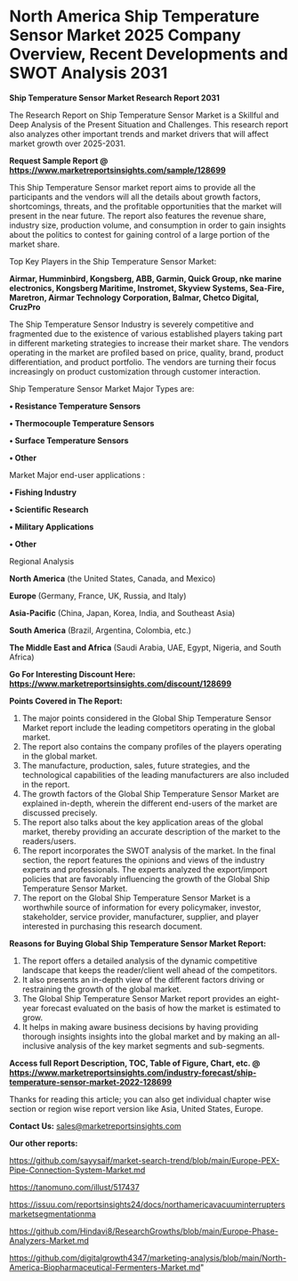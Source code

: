# North America Ship Temperature Sensor Market 2025 Company Overview, Recent Developments and SWOT Analysis 2031

<strong>Ship Temperature Sensor Market Research Report 2031</strong>

The Research Report on Ship Temperature Sensor Market is a Skillful and Deep Analysis of the Present Situation and Challenges. This research report also analyzes other important trends and market drivers that will affect market growth over 2025-2031.

<strong>Request Sample Report @ <a href=https://www.marketreportsinsights.com/sample/128699>https://www.marketreportsinsights.com/sample/128699</a></strong>

This Ship Temperature Sensor market report aims to provide all the participants and the vendors will all the details about growth factors, shortcomings, threats, and the profitable opportunities that the market will present in the near future. The report also features the revenue share, industry size, production volume, and consumption in order to gain insights about the politics to contest for gaining control of a large portion of the market share.

Top Key Players in the Ship Temperature Sensor Market:

<strong>Airmar, Humminbird, Kongsberg, ABB, Garmin, Quick Group, nke marine electronics, Kongsberg Maritime, Instromet, Skyview Systems, Sea-Fire, Maretron, Airmar Technology Corporation, Balmar, Chetco Digital, CruzPro</strong>

The Ship Temperature Sensor Industry is severely competitive and fragmented due to the existence of various established players taking part in different marketing strategies to increase their market share. The vendors operating in the market are profiled based on price, quality, brand, product differentiation, and product portfolio. The vendors are turning their focus increasingly on product customization through customer interaction.

Ship Temperature Sensor Market Major Types are:

<strong>• Resistance Temperature Sensors

• Thermocouple Temperature Sensors

• Surface Temperature Sensors

• Other</strong>

Market Major end-user applications :

<strong>• Fishing Industry

• Scientific Research

• Military Applications

• Other</strong>

Regional Analysis

</u><strong><b>North America</b></strong> (the United States, Canada, and Mexico)

<strong><b>Europe </b></strong>(Germany, France, UK, Russia, and Italy)

<strong><b>Asia-Pacific</b></strong> (China, Japan, Korea, India, and Southeast Asia)

<strong><b>South America</b></strong> (Brazil, Argentina, Colombia, etc.)

<strong><b>The Middle East and Africa</b></strong> (Saudi Arabia, UAE, Egypt, Nigeria, and South Africa)

<strong>Go For Interesting Discount Here: <a href=https://www.marketreportsinsights.com/discount/128699>https://www.marketreportsinsights.com/discount/128699</a></strong>

<strong>Points Covered in The Report:</strong>
<ol>
  <li>The major points considered in the Global Ship Temperature Sensor Market report include the leading competitors operating in the global market.</li>
  <li>The report also contains the company profiles of the players operating in the global market.</li>
  <li>The manufacture, production, sales, future strategies, and the technological capabilities of the leading manufacturers are also included in the report.</li>
  <li>The growth factors of the Global Ship Temperature Sensor Market are explained in-depth, wherein the different end-users of the market are discussed precisely.</li>
  <li>The report also talks about the key application areas of the global market, thereby providing an accurate description of the market to the readers/users.</li>
  <li>The report incorporates the SWOT analysis of the market. In the final section, the report features the opinions and views of the industry experts and professionals. The experts analyzed the export/import policies that are favorably influencing the growth of the Global Ship Temperature Sensor Market.</li>
  <li>The report on the Global Ship Temperature Sensor Market is a worthwhile source of information for every policymaker, investor, stakeholder, service provider, manufacturer, supplier, and player interested in purchasing this research document.</li>
</ol>
<strong>Reasons for Buying Global Ship Temperature Sensor Market Report:</strong>

<ol>
  <li>The report offers a detailed analysis of the dynamic competitive landscape that keeps the reader/client well ahead of the competitors.</li>
  <li>It also presents an in-depth view of the different factors driving or restraining the growth of the global market.</li>
  <li>The Global Ship Temperature Sensor Market report provides an eight-year forecast evaluated on the basis of how the market is estimated to grow.</li>
  <li>It helps in making aware business decisions by having providing thorough insights insights into the global market and by making an all-inclusive analysis of the key market segments and sub-segments.</li>
</ol>
<strong>Access full Report Description, TOC, Table of Figure, Chart, etc. @ <a href=https://www.marketreportsinsights.com/industry-forecast/ship-temperature-sensor-market-2022-128699>https://www.marketreportsinsights.com/industry-forecast/ship-temperature-sensor-market-2022-128699</a></strong>


Thanks for reading this article; you can also get individual chapter wise section or region wise report version like Asia, United States, Europe.

<strong>Contact Us:</strong>
sales@marketreportsinsights.com

<strong>Our other reports:</strong>

<a href=https://github.com/sayysaif/market-search-trend/blob/main/Europe-PEX-Pipe-Connection-System-Market.md>https://github.com/sayysaif/market-search-trend/blob/main/Europe-PEX-Pipe-Connection-System-Market.md</a>

<a href=https://tanomuno.com/illust/517437>https://tanomuno.com/illust/517437</a>

<a href=https://issuu.com/reportsinsights24/docs/northamericavacuuminterruptersmarketsegmentationma>https://issuu.com/reportsinsights24/docs/northamericavacuuminterruptersmarketsegmentationma</a>

<a href=https://github.com/Hindavi8/ResearchGrowths/blob/main/Europe-Phase-Analyzers-Market.md>https://github.com/Hindavi8/ResearchGrowths/blob/main/Europe-Phase-Analyzers-Market.md</a>

<a href=https://github.com/digitalgrowth4347/marketing-analysis/blob/main/North-America-Biopharmaceutical-Fermenters-Market.md>https://github.com/digitalgrowth4347/marketing-analysis/blob/main/North-America-Biopharmaceutical-Fermenters-Market.md</a>"
